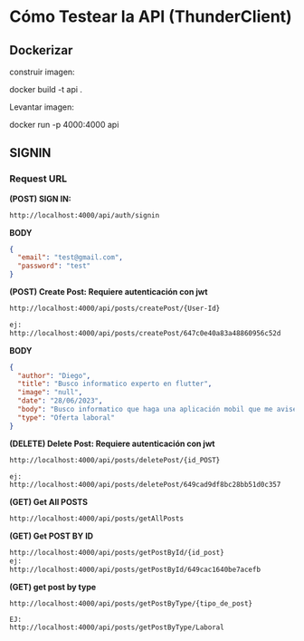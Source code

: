 # Cómo Testear la API (ThunderClient)

## Dockerizar

construir imagen:

docker build -t api .

Levantar imagen:

docker run -p 4000:4000 api

## SIGNIN

### Request URL

**(POST) SIGN IN:**

```bash
http://localhost:4000/api/auth/signin
```

**BODY**

```json
{
  "email": "test@gmail.com",
  "password": "test"
}
```

**(POST) Create Post: Requiere autenticación con jwt**

```bash
http://localhost:4000/api/posts/createPost/{User-Id}

ej:
http://localhost:4000/api/posts/createPost/647c0e40a83a48860956c52d
```

**BODY**

```json
{
  "author": "Diego",
  "title": "Busco informatico experto en flutter",
  "image": "null",
  "date": "28/06/2023",
  "body": "Busco informatico que haga una aplicación mobil que me avise cada vez que mi gata se pare chueca",
  "type": "Oferta laboral"
}
```

**(DELETE) Delete Post: Requiere autenticación con jwt**

```bash
http://localhost:4000/api/posts/deletePost/{id_POST}

ej:
http://localhost:4000/api/posts/deletePost/649cad9df8bc28bb51d0c357
```

**(GET) Get All POSTS**

```bash
http://localhost:4000/api/posts/getAllPosts
```

**(GET) Get POST BY ID**

```bash
http://localhost:4000/api/posts/getPostById/{id_post}
ej:
http://localhost:4000/api/posts/getPostById/649cac1640be7acefb
```

**(GET) get post by type**

```
http://localhost:4000/api/posts/getPostByType/{tipo_de_post}

EJ:
http://localhost:4000/api/posts/getPostByType/Laboral
```

